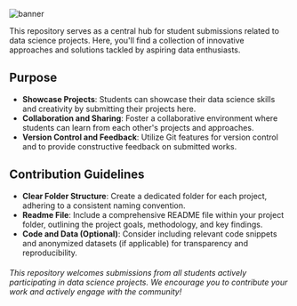 ![banner](https://i.imgur.com/NkSPcbv.png)

This repository serves as a central hub for student submissions related to data science projects. Here, you'll find a collection of innovative approaches and solutions tackled by aspiring data enthusiasts.

## Purpose

- **Showcase Projects**: Students can showcase their data science skills and creativity by submitting their projects here.
- **Collaboration and Sharing**: Foster a collaborative environment where students can learn from each other's projects and approaches.
- **Version Control and Feedback**: Utilize Git features for version control and to provide constructive feedback on submitted works.

## Contribution Guidelines

- **Clear Folder Structure**: Create a dedicated folder for each project, adhering to a consistent naming convention.
- **Readme File**: Include a comprehensive README file within your project folder, outlining the project goals, methodology, and key findings.
- **Code and Data (Optional)**: Consider including relevant code snippets and anonymized datasets (if applicable) for transparency and reproducibility.


###### This repository welcomes submissions from all students actively participating in data science projects. We encourage you to contribute your work and actively engage with the community!
